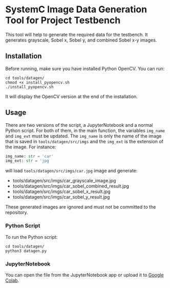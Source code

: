 # **SystemC Image Data Generation Tool for Project Testbench**

This tool will help to generate the required data for the testbench. It
generates grayscale, Sobel x, Sobel y, and combined Sobel x-y images.


## **Installation**

Before running, make sure you have installed Python OpenCV. You can run:
```shell
cd tools/datagen/
chmod +x install_pyopencv.sh
./install_pyopencv.sh
```

It will display the OpenCV version at the end of the installation.


## **Usage**

There are two versions of the script, a JupyterNotebook and a normal Python
script. For both of them, in the main function, the variables `img_name` and
`img_ext` must be updated. The `img_name` is only the name of the image that
is saved in `tools/datagen/src/imgs` and the `img_ext` is the extension of the
image. For instance:

```python
img_name: str = 'car'
img_ext: str = 'jpg
```

will load `tools/datagen/src/imgs/car.jpg` image and generate:

* tools/datagen/src/imgs/car\_grayscale\_image.jpg
* tools/datagen/src/imgs/car\_sobel\_combined\_result.jpg
* tools/datagen/src/imgs/car\_sobel\_x\_result.jpg
* tools/datagen/src/imgs/car\_sobel\_y\_result.jpg

These generated images are ignored and must not be committed to the repository.


### **Python Script**

To run the Python script:

```shell
cd tools/datagen/
python3 datagen.py
```


### **JupyterNotebook**

You can open the file from the JupyterNotebook app or upload it to
[Google Colab](https://colab.research.google.com/).

